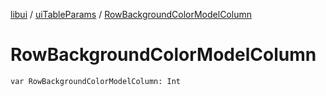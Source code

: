 [libui](../README.md) / [uiTableParams](README.md) / [RowBackgroundColorModelColumn](-row-background-color-model-column.md)

# RowBackgroundColorModelColumn

`var RowBackgroundColorModelColumn: Int`
